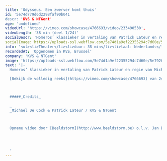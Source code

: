 ```yaml
---
title: 'Odysseus. Een zwerver komt thuis'
id: '5e74d779d6d2298faf90b041
descr: 'KVS & NTGent'
age: 'undefined'
videoUrl: 'https://vimeo.com/showcase/4766693/video/233490530',
videoLength: '38 min (deel 1/24)'
socialDescr: 'Homeros’ klassieker in vertaling van Patrick Lateur en regie van Michael De Cock. Oercanon dus, maar genadeloos actueel. Het verhaal van een zwerver op drift, die na een veel te lange oorlog de veel te lange weg naar huis zoekt. Vrouwen, eilanden, zee en de inmenging van een weerbarstige god belemmeren zijn weg. Thuis wacht hem het ultieme gevecht om weer vader, vorst en echtgenoot te worden.Het theateravontuur in 24 zangen door een resem topacteurs. '
socialImage:'https://uploads-ssl.webflow.com/5e74d1a9ef22355294c7d60e/5e79207f503ad57f0256ec15_KVS_Odysseus_cover_captatie_landscape_web.jpeg'
info: '<ul><li>Theater</li><li>duur: 38 min</li><li>taal: Nederlands</li><li><a href="http://www.kvs.be">KVS</a> &amp; NTGent</li></ul>'
recordedAt: 'Opgenomen in KVS, Brussel'
company: 'KVS & NTGent'
image: 'https://uploads-ssl.webflow.com/5e74d1a9ef22355294c7d60e/5e79207f503ad57f0256ec15_KVS_Odysseus_cover_captatie_landscape_web.jpeg'
text: '|-
  Homeros’ klassieker in vertaling van Patrick Lateur en regie van Michael De Cock. Oercanon dus, maar genadeloos actueel.  Het verhaal van een zwerver op drift, die na een veel te lange oorlog de veel te lange weg naar huis zoekt. Vrouwen, eilanden, zee en de inmenging van een weerbarstige god belemmeren zijn weg. Thuis wacht hem het ultieme gevecht om weer vader, vorst en echtgenoot te worden.Het theateravontuur in 24 zangen door een resem topacteurs.

  [Bekijk de volledig reeks](https://vimeo.com/showcase/4766693) van 24 zangen

  ‍

  #####_Credits_

  _‍
  _Michael De Cock & Patrick Lateur / KVS & NTGent

  ‍

  Opname video door [Beeldstorm](http://www.beeldstorm.be) o.l.v. Jan Bosteels  

  
  

  ‍'
---
```

